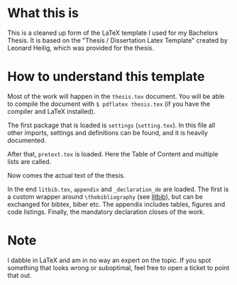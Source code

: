 # What this is
This is a cleaned up form of the LaTeX template I used for my Bachelors Thesis.
It is based on the "Thesis / Dissertation Latex Template" created by Leonard Heilig, which was provided for the thesis.

# How to understand this template
Most of the work will happen in the `thesis.tex` document.
You will be able to compile the document with `$ pdflatex thesis.tex` (if you have the compiler and LaTeX installed).

The first package that is loaded is `settings` (`setting.tex`).
In this file all other imports, settings and definitions can be found, and it is heavily documented.

After that, `pretext.tex` is loaded.
Here the Table of Content and multiple lists are called.

Now comes the actual text of the thesis.

In the end `litbib.tex`, `appendix` and `_declaration_de` are loaded.
The first is a custom wrapper around `\thebibliography` (see [litbib](https://github.com/ltOgt/litbib)), but can be exchanged for bibtex, biber etc.
The appendix includes tables, figures and code listings.
Finally, the mandatory declaration closes of the work.

# Note
I dabble in LaTeX and am in no way an expert on the topic.
If you spot something that looks wrong or suboptimal, feel free to open a ticket to point that out.
